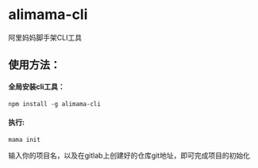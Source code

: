 # alimama-cli
阿里妈妈脚手架CLI工具

## 使用方法：

#### 全局安装cli工具：
    npm install -g alimama-cli

#### 执行:
    mama init

输入你的项目名，以及在gitlab上创建好的仓库git地址，即可完成项目的初始化

